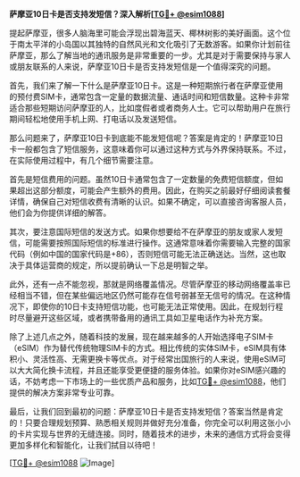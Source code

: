 **萨摩亚10日卡是否支持发短信？深入解析[[TG💪+ @esim1088](https://t.me/s/esim1088)]**

提起萨摩亚，很多人脑海里可能会浮现出碧海蓝天、椰林树影的美好画面。这个位于南太平洋的小岛国以其独特的自然风光和文化吸引了无数游客。如果你计划前往萨摩亚，那么了解当地的通讯服务是非常重要的一步。尤其是对于需要保持与家人或朋友联系的人来说，萨摩亚10日卡是否支持发短信是一个值得深究的问题。

首先，我们来了解一下什么是萨摩亚10日卡。这是一种短期旅行者在萨摩亚使用的预付费SIM卡，通常包含一定量的数据流量、通话时间和短信数量。这种卡非常适合那些短期访问萨摩亚的人，比如度假者或者商务人士。它可以帮助用户在旅行期间轻松地使用手机上网、打电话以及发送短信。

那么问题来了，萨摩亚10日卡到底能不能发短信呢？答案是肯定的！萨摩亚10日卡一般都包含了短信服务，这意味着你可以通过这种方式与外界保持联系。不过，在实际使用过程中，有几个细节需要注意。

首先是短信费用的问题。虽然10日卡通常包含了一定数量的免费短信额度，但如果超出这部分额度，可能会产生额外的费用。因此，在购买之前最好仔细阅读套餐详情，确保自己对短信收费有清晰的认识。如果不确定，可以直接咨询客服人员，他们会为你提供详细的解答。

其次，要注意国际短信的发送方式。如果你想要给不在萨摩亚的朋友或家人发短信，可能需要按照国际短信的标准进行操作。这通常意味着你需要输入完整的国家代码（例如中国的国家代码是+86），否则短信可能无法正确送达。当然，这也取决于具体运营商的规定，所以提前确认一下总是明智之举。

此外，还有一点不能忽视，那就是网络覆盖情况。尽管萨摩亚的移动网络覆盖率已经相当不错，但在某些偏远地区仍然可能存在信号弱甚至无信号的情况。在这种情况下，即使你的10日卡支持短信功能，也可能无法正常使用。因此，在规划行程时尽量避开这些区域，或者携带备用的通讯工具如卫星电话作为补充方案。

除了上述几点之外，随着科技的发展，现在越来越多的人开始选择电子SIM卡（eSIM）作为替代传统物理SIM卡的方式。相比传统的实体SIM卡，eSIM具有体积小、灵活性高、无需更换卡等优点。对于经常出国旅行的人来说，使用eSIM可以大大简化换卡流程，并且还能享受更便捷的服务体验。如果你对eSIM感兴趣的话，不妨考虑一下市场上的一些优质产品和服务，比如[TG💪+ @esim1088](https://t.me/s/esim1088)，他们提供的解决方案非常专业可靠。

最后，让我们回到最初的问题：萨摩亚10日卡是否支持发短信？答案当然是肯定的！只要合理规划预算、熟悉相关规则并做好充分准备，你完全可以利用这张小小的卡片实现与世界的无缝连接。同时，随着技术的进步，未来的通信方式将会变得更加多样化和智能化，让我们拭目以待吧！

[[TG💪+ @esim1088](https://t.me/s/esim1088) ![Image](https://i.postimg.cc/4NQfJmqS/Snipaste-2025-05-13-00-14-12.png)]